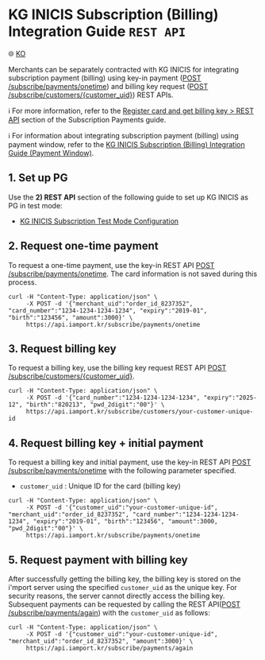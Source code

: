 # KG INICIS Subscription (Billing) Integration Guide `REST API`

:globe_with_meridians: [KO](../inicis-api-billing-key.md)

Merchants can be separately contracted with KG INICIS for integrating subscription payment (billing) using key-in payment ([POST /subscribe/payments/onetime](https://api.iamport.kr/#!/subscribe/onetime)) and billing key request ([POST /subscribe/customers/{customer_uid}](https://api.iamport.kr/#!/subscribe.customer/customer_save)) REST APIs.<Br />

ℹ️ For more information, refer to the [Register card and get billing key > REST API](https://docs.iamport.kr/en-US/implementation/subscription#issue-billing-a) section of the Subscription Payments guide.

ℹ️ For information about integrating subscription payment (billing) using payment window, refer to the [KG INICIS Subscription (Billing) Integration Guide (Payment Window)](./inicis-request-billing-key.md).

## 1. Set up PG

Use the **2) REST API** section of the following guide to set up KG INICIS as PG in test mode:
- <a href="https://guide.iamport.kr/005331e6-be5d-4cc1-a547-9e78416b77e9" target="_blank">KG INICIS Subscription Test Mode Configuration</a>

## 2. Request one-time payment

To request a one-time payment, use the key-in REST API [POST /subscribe/payments/onetime](https://api.iamport.kr/#!/subscribe/onetime). The card information is not saved during this process.

```
curl -H "Content-Type: application/json" \   
     -X POST -d '{"merchant_uid":"order_id_8237352", "card_number":"1234-1234-1234-1234", "expiry":"2019-01", "birth":"123456", "amount":3000}' \
     https://api.iamport.kr/subscribe/payments/onetime
```      
## 3. Request billing key

To request a billing key, use the billing key request REST API [POST /subscribe/customers/{customer_uid}](https://api.iamport.kr/#!/subscribe.customer/customer_save).

```
curl -H "Content-Type: application/json" \   
     -X POST -d '{"card_number":"1234-1234-1234-1234", "expiry":"2025-12", "birth":"820213", "pwd_2digit":"00"}' \
     https://api.iamport.kr/subscribe/customers/your-customer-unique-id
```

## 4. Request billing key + initial payment  

To request a billing key and initial payment, use the key-in REST API [POST /subscribe/payments/onetime](https://api.iamport.kr/#!/subscribe/onetime) with the following parameter specified.

- `customer_uid` : Unique ID for the card (billing key)

```
curl -H "Content-Type: application/json" \   
     -X POST -d '{"customer_uid":"your-customer-unique-id", "merchant_uid":"order_id_8237352", "card_number":"1234-1234-1234-1234", "expiry":"2019-01", "birth":"123456", "amount":3000, "pwd_2digit":"00"}' \
     https://api.iamport.kr/subscribe/payments/onetime
```

## 5. Request payment with billing key

After successfully getting the billing key, the billing key is stored on the i'mport server using the specified `customer_uid` as the unique key. For security reasons, the server cannot directly access the billing key. Subsequent payments can be requested by calling the REST API([POST /subscribe/payments/again](https://api.iamport.kr/#!/subscribe/again)) with the `customer_uid` as follows:

```
curl -H "Content-Type: application/json" \   
     -X POST -d '{"customer_uid":"your-customer-unique-id", "merchant_uid":"order_id_8237352", "amount":3000}' \
     https://api.iamport.kr/subscribe/payments/again
```